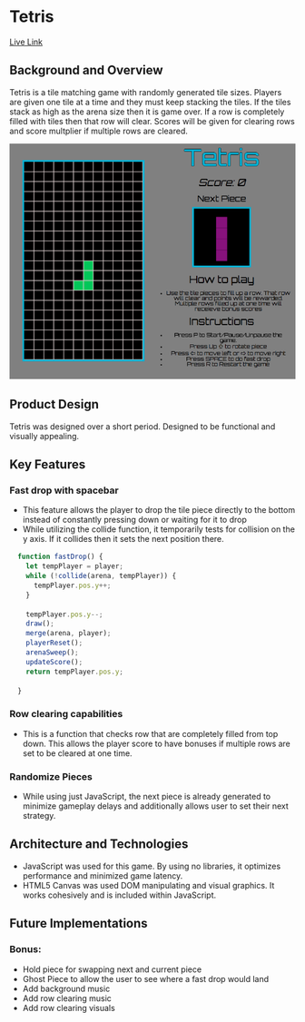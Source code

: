 # Tetris
[Live Link](https://nenry.github.io/Tetris/)


## Background and Overview
Tetris is a tile matching game with randomly generated tile sizes. Players are given one tile at a time and they must keep stacking the tiles. If the tiles stack as high as the arena size then it is game over. If a row is completely filled with tiles then that row will clear. Scores will be given for clearing rows and score multplier if multiple rows are cleared. 



![](https://github.com/Nenry/Tetris/blob/master/screenshots/gameplay.png?raw=true "")



## Product Design
Tetris was designed over a short period. Designed to be functional and visually appealing.

## Key Features
### Fast drop with spacebar
   * This feature allows the player to drop the tile piece directly to the bottom instead of constantly pressing down or waiting for it to drop
   * While utilizing the collide function, it temporarily tests for collision on the y axis. If it collides then it sets the next position there.


```javascript
  function fastDrop() {
    let tempPlayer = player;
    while (!collide(arena, tempPlayer)) {
      tempPlayer.pos.y++;
    }

    tempPlayer.pos.y--;
    draw();
    merge(arena, player); 
    playerReset(); 
    arenaSweep(); 
    updateScore();
    return tempPlayer.pos.y;

  }
```
### Row clearing capabilities
* This is a function that checks row that are completely filled from top down. This allows the player score to have bonuses if multiple rows are set to be cleared at one time.

### Randomize Pieces
* While using just JavaScript, the next piece is already generated to minimize gameplay delays and additionally allows user to set their next strategy.


## Architecture and Technologies
* JavaScript was used for this game. By using no libraries, it optimizes performance and minimized game latency.
* HTML5 Canvas was used DOM manipulating and visual graphics. It works cohesively and is included within JavaScript.


## Future Implementations

### Bonus:
* Hold piece for swapping next and current piece
* Ghost Piece to allow the user to see where a fast drop would land
* Add background music
* Add row clearing music
* Add row clearing visuals
